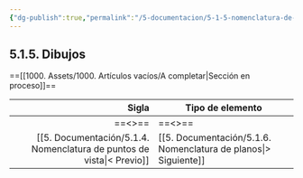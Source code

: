 ```yaml
---
{"dg-publish":true,"permalink":"/5-documentacion/5-1-5-nomenclatura-de-dibujos/","created":"2024-12-27T13:55:13.778-03:00","updated":"2025-01-29T19:28:32.634-03:00"}
---
```


## 5.1.5. Dibujos
 
==[[1000. Assets/1000. Artículos vacíos/A completar\|Sección en proceso]]==

|  Sigla | Tipo de elemento |
| -----: | ---------------- |
| ==<>== | ==<>==           |
[[5. Documentación/5.1.4. Nomenclatura de puntos de vista\|< Previo]] | [[5. Documentación/5.1.6. Nomenclatura de planos\|> Siguiente]]